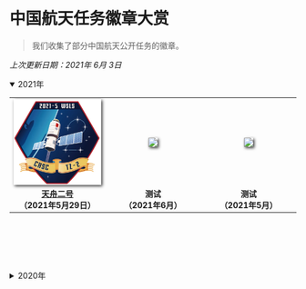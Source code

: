# 中国航天任务徽章大赏

> 我们收集了部分中国航天公开任务的徽章。

*上次更新日期：2021年 6月 3日*





<details open> <! 这个模块是默认已经展示的可关闭模块 ––> 
<summary>2021年</summary>  <! 这是可关闭模块对外展示的语句 ––> 
<table border="0" width=1000px align="center" style="margin-bottom: 100px;">
<! 第一行徽章开始 ––> 
  <tr>
    <td align="center" width=240px><! 第一列徽章开始 ––> 
    <img align="center" width=240px style=" box-shadow:2px 2px 5px #333333;" src="gallery/2021/20210529/20210529.jpeg" />
    </td>
    <td align="center" width=240px><! 第二列徽章开始 ––> 
    <img align="center" width=240px style=" box-shadow:2px 2px 5px #333333;" src="resources/repo-cover-racing.gif" />
    </td>
    <td align="center" width=240px><! 第三列徽章开始 ––> 
    <img align="center" width=240px style=" box-shadow:2px 2px 5px #333333;" src="resources/repo-cover-racing.gif" />
    </td>
  </tr>
  <tr>
    <td align="center"><! 第一列徽章注释 ––> 
    <b><a href="gallery/2021/20210529/README.md">天舟二号</a><br>（2021年5月29日）</b>
    </td>
    <td align="center"><! 第二列徽章注释 ––> 
    <b>测试<br>（2021年6月）</b>
    </td>
    <td align="center"><! 第三列徽章注释 ––> 
    <b>测试<br>（2021年5月）</b>
    </td>
  </tr>
<! 第一行徽章结束 ––> 
</table>
</details>


<details> <! 这个模块是默认关闭的可关闭模块 ––> 
<summary>2020年</summary>  <! 这是可关闭模块对外展示的语句 ––> 
<table border="0" width=1000px align="center" style="margin-bottom: 100px;">
<! 第一行徽章开始 ––> 
  <tr>
    <td align="center" width=240px><! 第一列徽章开始 ––> 
    <img align="center" width=240px style=" box-shadow:2px 2px 5px #333333;" src="resources/repo-cover-large.gif" />
    </td>
    <td align="center" width=240px><! 第二列徽章开始 ––> 
    <img align="center" width=240px style=" box-shadow:2px 2px 5px #333333;" src="resources/repo-cover-racing.gif" />
    </td>
    <td align="center" width=240px><! 第三列徽章开始 ––> 
    <img align="center" width=240px style=" box-shadow:2px 2px 5px #333333;"  src="resources/repo-cover-racing.gif" />
    </td>
  </tr>
  <tr>
    <td align="center"><! 第一列徽章注释 ––> 
    <b>第一<br>（2021年5月）</b>
    </td>
    <td align="center"><! 第二列徽章注释 ––> 
    <b>测试<br>（2021年6月）</b>
    </td>
    <td align="center"><! 第三列徽章注释 ––> 
    <b>测试<br>（2021年5月）</b>
    </td>
  </tr>
<! 第一行徽章结束 ––> 
</table>
</details>
